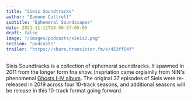 ```yaml
---
title: "Sieis Soundtracks"
author: "Eamonn Cottrell"
subtitle: "Ephemeral Soundscapes"
date: 2021-11-11T14:50:57-05:00
draft: false
image: "/images/podcasts/sieis2.png"
section: "podcasts"
trailer: "https://share.transistor.fm/e/453ff54f"
---
```


Sieis Soundtracks is a collection of ephemeral soundtracks. It spawned in 2011 from the longer form fna show. Inspriation came orgiainlly from NIN's phenomenal [Ghosts I-IV album](https://www.nin.wiki/Ghosts). The original 37 episodes of Sieis were re-released in 2019 across four 10-track seasons, and additional seasons will be release in this 10-track format going forward.